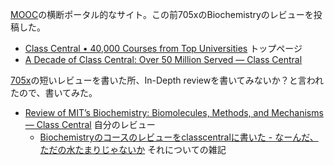 [MOOC](MOOC.md)の横断ポータル的なサイト。この前705xのBiochemistryのレビューを投稿した。

- [Class Central • 40,000 Courses from Top Universities](https://www.classcentral.com/) トップページ
- [A Decade of Class Central: Over 50 Million Served — Class Central](https://www.classcentral.com/report/class-central-2021-review/)

[705x](705x.md)の短いレビューを書いた所、In-Depth reviewを書いてみないか？と言われたので、書いてみた。

- [Review of MIT’s Biochemistry: Biomolecules, Methods, and Mechanisms — Class Central](https://www.classcentral.com/report/review-mit-biochemistry/) 自分のレビュー
  - [Biochemistryのコースのレビューをclasscentralに書いた - なーんだ、ただの水たまりじゃないか](https://karino2.github.io/2022/01/17/my_review_in_classcentral.html) それについての雑記
